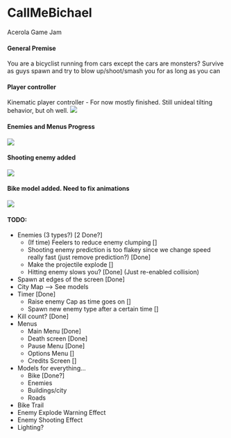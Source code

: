 # CallMeBichael
 Acerola Game Jam

#### General Premise
You are a bicyclist running from cars except the cars are monsters?
Survive as guys spawn and try to blow up/shoot/smash you for as long as you can


#### Player controller
Kinematic player controller - For now mostly finished. Still unideal tilting behavior, but oh well.
![](https://github.com/nschwei/CallMeBichael/blob/main/PC_Clip.gif)

#### Enemies and Menus Progress
![](https://github.com/nschwei/CallMeBichael/blob/main/EnemiesAndMenu.gif)

#### Shooting enemy added
![](https://github.com/nschwei/CallMeBichael/blob/main/ShootingEnemy.gif)

#### Bike model added. Need to fix animations
![](https://github.com/nschwei/CallMeBichael/blob/main/BikeNewAnim.gif)

#### TODO:
- Enemies (3 types?) [2 Done?]
     - (If time) Feelers to reduce enemy clumping []
     - Shooting enemy prediction is too flakey since we change speed really fast (just remove prediction?) [Done]
     - Make the projectile explode []
     - Hitting enemy slows you? [Done] (Just re-enabled collision)
- Spawn at edges of the screen [Done]
- City Map --> See models
- Timer [Done]
     - Raise enemy Cap as time goes on []
     - Spawn new enemy type after a certain time []
- Kill count? [Done]
- Menus
     - Main Menu [Done]
     - Death screen [Done]
     - Pause Menu [Done]
     - Options Menu []
     - Credits Screen []
- Models for everything...
     - Bike [Done?]
     - Enemies
     - Buildings/city
     - Roads
- Bike Trail
- Enemy Explode Warning Effect
- Enemy Shooting Effect
- Lighting?
